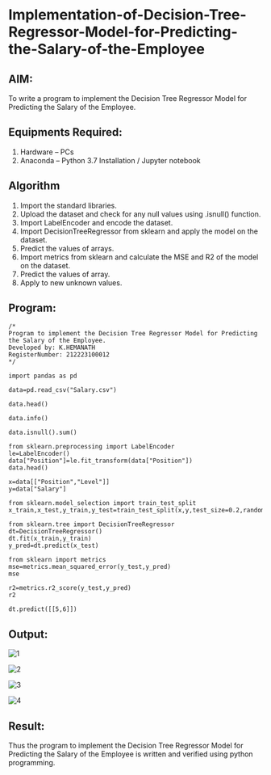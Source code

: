 # Implementation-of-Decision-Tree-Regressor-Model-for-Predicting-the-Salary-of-the-Employee

## AIM:
To write a program to implement the Decision Tree Regressor Model for Predicting the Salary of the Employee.

## Equipments Required:
1. Hardware – PCs
2. Anaconda – Python 3.7 Installation / Jupyter notebook

## Algorithm
1. Import the standard libraries.
2. Upload the dataset and check for any null values using .isnull() function.
3. Import LabelEncoder and encode the dataset.
4. Import DecisionTreeRegressor from sklearn and apply the model on the dataset.
5. Predict the values of arrays.
6. Import metrics from sklearn and calculate the MSE and R2 of the model on the dataset.
7. Predict the values of array.
8. Apply to new unknown values. 

## Program:
```
/*
Program to implement the Decision Tree Regressor Model for Predicting the Salary of the Employee.
Developed by: K.HEMANATH
RegisterNumber: 212223100012
*/
```
```
import pandas as pd

data=pd.read_csv("Salary.csv")

data.head()

data.info()

data.isnull().sum()

from sklearn.preprocessing import LabelEncoder
le=LabelEncoder()
data["Position"]=le.fit_transform(data["Position"])
data.head()

x=data[["Position","Level"]]
y=data["Salary"]

from sklearn.model_selection import train_test_split
x_train,x_test,y_train,y_test=train_test_split(x,y,test_size=0.2,random_state=2)

from sklearn.tree import DecisionTreeRegressor
dt=DecisionTreeRegressor()
dt.fit(x_train,y_train)
y_pred=dt.predict(x_test)

from sklearn import metrics
mse=metrics.mean_squared_error(y_test,y_pred)
mse

r2=metrics.r2_score(y_test,y_pred)
r2

dt.predict([[5,6]])
```

## Output:
![1](https://github.com/user-attachments/assets/c42033aa-5f5a-47d9-a6d9-ff1de5516c35)

![2](https://github.com/user-attachments/assets/29fb1211-c439-4aea-9170-8ac9c64d73fa)

![3](https://github.com/user-attachments/assets/1e1adcdf-b092-4055-a614-526b0fe3947e)

![4](https://github.com/user-attachments/assets/2f06d749-5d80-4218-8090-a56308e48683)

## Result:
Thus the program to implement the Decision Tree Regressor Model for Predicting the Salary of the Employee is written and verified using python programming.
